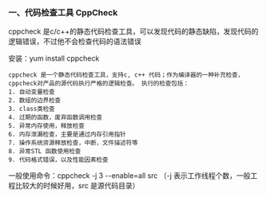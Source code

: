 ### 一、代码检查工具 CppCheck

cppcheck 是c/c++的静态代码检查工具，可以发现代码的静态缺陷，发现代码的逻辑错误，不过他不会检查代码的语法错误

安装：yum install cppcheck 

```
cppcheck 是一个静态代码检查工具，支持c, c++ 代码；作为编译器的一种补充检查，cppcheck对产品的源代码执行严格的逻辑检查。 执行的检查包括：
1. 自动变量检查
2. 数组的边界检查
3. class类检查
4. 过期的函数，废弃函数调用检查
5. 异常内存使用，释放检查
6. 内存泄漏检查，主要是通过内存引用指针
7. 操作系统资源释放检查，中断，文件描述符等
8. 异常STL 函数使用检查
9. 代码格式错误，以及性能因素检查
```

一般使用命令：cppcheck -j 3 --enable=all src （-j 表示工作线程个数，一般工程比较大的时候好用，src 是源代码目录）